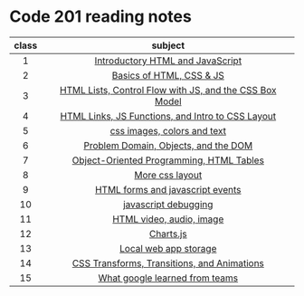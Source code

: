 # Code 201 reading notes

| class | subject |
| :---: | :-----------: |
| 1 | [ Introductory HTML and JavaScript ](class-01.md)|
| 2 | [ Basics of HTML, CSS & JS ](class-02.md)|
| 3 | [HTML Lists, Control Flow with JS, and the CSS Box Model](class-03.md)|
| 4 | [HTML Links, JS Functions, and Intro to CSS Layout](class-04.md)| |
| 5 | [css images, colors and text](class-05.md) |
| 6 | [Problem Domain, Objects, and the DOM](class-06.md)|
| 7 | [Object-Oriented Programming, HTML Tables](class-07.md)|
| 8 | [More css layout](class-08.md)|
| 9 | [HTML forms and javascript events](class-09.md) |
| 10 | [javascript debugging](class-10.md) |
| 11 | [HTML video, audio, image](class-11.md) |
| 12 | [Charts.js](class-12.md) |
| 13 | [Local web app storage](class-13.md) |
| 14 | [CSS Transforms, Transitions, and Animations](class-14a.md) |
| 15 | [What google learned from teams](class-14b.md) |